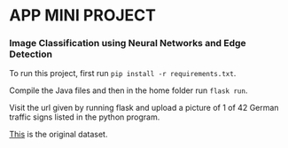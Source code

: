 # APP MINI PROJECT

### Image Classification using Neural Networks and Edge Detection

To run this project, first run `pip install -r requirements.txt`.

Compile the Java files and then in the home folder run `flask run`.

Visit the url given by running flask and upload a picture of 1 of 42 German traffic signs listed in the python program.

[This](https://www.kaggle.com/datasets/meowmeowmeowmeowmeow/gtsrb-german-traffic-sign/data) is the original dataset. 
